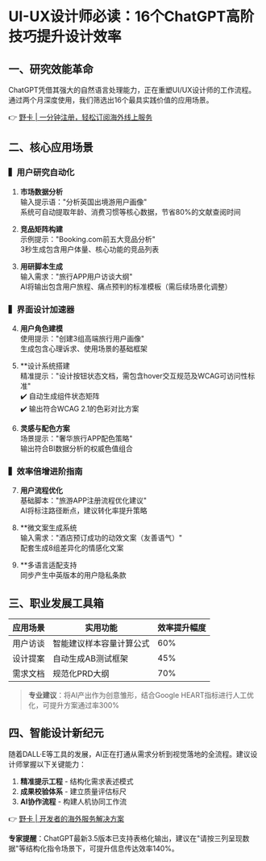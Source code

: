 # UI-UX设计师必读：16个ChatGPT高阶技巧提升设计效率

## 一、研究效能革命
ChatGPT凭借其强大的自然语言处理能力，正在重塑UI/UX设计师的工作流程。通过两个月深度使用，我们筛选出16个最具实践价值的应用场景。

👉 [野卡 | 一分钟注册，轻松订阅海外线上服务](https://bbtdd.com/yeka)

## 二、核心应用场景

### ▍用户研究自动化
1. **市场数据分析**  
  输入提示语："分析英国出境游用户画像"  
  系统可自动提取年龄、消费习惯等核心数据，节省80%的文献查阅时间

2. **竞品矩阵构建**  
  示例提示："Booking.com前五大竞品分析"  
  3秒生成包含用户体量、核心功能的竞品列表

3. **用研脚本生成**  
  输入需求："旅行APP用户访谈大纲"  
  AI将输出包含用户旅程、痛点预判的标准模板（需后续场景化调整）

### ▍界面设计加速器
4. **用户角色建模**  
  使用提示："创建3组高端旅行用户画像"  
  生成包含心理诉求、使用场景的基础框架

5. **设计系统搭建  
  精准提示："设计按钮状态文档，需包含hover交互规范及WCAG可访问性标准"  
  ✔️ 自动生成组件状态矩阵  
  ✔️ 输出符合WCAG 2.1的色彩对比方案

6. **灵感与配⾊方案**  
  场景提示："奢华旅行APP配色策略"  
  输出符合BI数据分析的权威色值组合

### ▍效率倍增进阶指南
7. **用户流程优化**  
  基础脚本："旅游APP注册流程优化建议"  
  AI将标注路径断点，建议转化率提升策略

8. **微文案生成系统  
  输入需求："酒店预订成功的动效文案（友善语气）"  
  配套生成8组差异化的情感化文案

9. **多语言适配支持  
  同步产生中英版本的用户隐私条款

## 三、职业发展工具箱
| 应用场景       | 实用功能                     | 效率提升幅度 |
|----------------|------------------------------|-------------|
| 用户访谈       | 智能建议样本容量计算公式     | 60%         |
| 设计提案       | 自动生成AB测试框架           | 45%         |
| 需求文档       | 规范化PRD大纲                | 70%         |

> **专业建议**：将AI产出作为创意雏形，结合Google HEART指标进行人工优化，可提升方案通过率300%

## 四、智能设计新纪元
随着DALL·E等工具的发展，AI正在打通从需求分析到视觉落地的全流程。建议设计师掌握以下关键能力：

1. **精准提示工程** - 结构化需求表述模式
2. **成果校验体系** - 建立质量评估标尺
3. **AI协作流程** - 构建人机协同工作流

👉 [野卡 | 开发者的海外服务解决方案](https://bbtdd.com/yeka)

**专家提醒**：ChatGPT最新3.5版本已支持表格化输出，建议在"请按三列呈现数据"等结构化指令场景下，可提升信息传达效率140%。